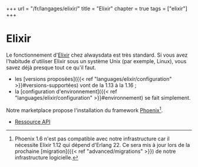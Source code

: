 +++
url = "/fr/langages/elixir/"
title = "Elixir"
chapter = true
tags = ["elixir"]
+++

# Elixir

Le fonctionnement d'[Elixir](https://elixir-lang.org/) chez alwaysdata est très standard. Si vous avez l'habitude d'utiliser Elixir sous un système Unix (par exemple, Linux), vous savez déjà presque tout ce qu'il faut.

* les [versions proposées]({{< ref "languages/elixir/configuration" >}}#versions-supportées) vont de la 1.13 à la 1.16 ;
* la [configuration d'environnement]({{< ref "languages/elixir/configuration" >}}#environnement) se fait simplement.

Notre marketplace propose l'installation du framework [Phoenix](https://www.phoenixframework.org/)[^1].

* [Ressource API](https://api.alwaysdata.com/v1/environment/elixir/doc/)

[^1]: Phoenix 1.6 n'est pas compatible avec notre infrastructure car il nécessite Elixir 1.12 qui dépend d'Erlang 22. Ce sera mis à jour lors de la prochaine [migration]({{< ref "advanced/migrations" >}}) de notre infrastructure logicielle.
